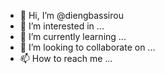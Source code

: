 - 👋 Hi, I’m @diengbassirou
- 👀 I’m interested in ...
- 🌱 I’m currently learning ...
- 💞️ I’m looking to collaborate on ...
- 📫 How to reach me ...

<!---
diengbassirou/diengbassirou is a ✨ special ✨ repository because its `README.md` (this file) appears on your GitHub profile.
You can click the Preview link to take a look at your changes.
--->
